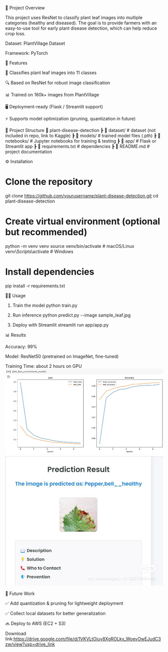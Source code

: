 📌 Project Overview

This project uses ResNet to classify plant leaf images into multiple categories (healthy and diseased).
The goal is to provide farmers with an easy-to-use tool for early plant disease detection, which can help reduce crop loss.

Dataset: PlantVillage Dataset

Framework: PyTorch

🚀 Features

🌿 Classifies plant leaf images into 11 classes

🔍 Based on ResNet for robust image classification

📊 Trained on 160k+ images from PlantVillage

🖥️ Deployment-ready (Flask / Streamlit support)

⚡ Supports model optimization (pruning, quantization in future)

📂 Project Structure
📁 plant-disease-detection
 ┣ 📂 dataset/            # dataset (not included in repo, link to Kaggle)
 ┣ 📂 models/             # trained model files (.pth)
 ┣ 📂 notebooks/          # Jupyter notebooks for training & testing
 ┣ 📂 app/                # Flask or Streamlit app
 ┣ 📄 requirements.txt    # dependencies
 ┣ 📄 README.md           # project documentation
 
⚙️ Installation
# Clone the repository
git clone https://github.com/yourusername/plant-disease-detection.git
cd plant-disease-detection

# Create virtual environment (optional but recommended)
python -m venv venv
source venv/bin/activate   # macOS/Linux
venv\Scripts\activate      # Windows

# Install dependencies
pip install -r requirements.txt

🧑‍💻 Usage
1. Train the model
python train.py

2. Run inference
python predict.py --image sample_leaf.jpg

3. Deploy with Streamlit
streamlit run app/app.py

📊 Results

Accuracy: 99%

Model: ResNet50 (pretrained on ImageNet, fine-tuned)

Training Time: about 2 hours on GPU
![training curve](train_curve.png)
![deploy_result](deploy_result.png)

📌 Future Work

✅ Add quantization & pruning for lightweight deployment

✅ Collect local datasets for better generalization

🔜 Deploy to AWS (EC2 + S3)

Download link:https://drive.google.com/file/d/1VKVLtOiuy8XgROLky_WoevOwEJudC3zw/view?usp=drive_link
